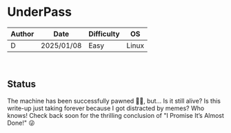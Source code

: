 # UnderPass

| Author | Date       | Difficulty | OS    |
| ------ | ---------- | ---------- | ----- |
|   D    | 2025/01/08 | Easy       | Linux |

<br>

## Status

The machine has been successfully pawned 🏴‍☠️, but...
Is it still alive? Is this write-up just taking forever because I got distracted by memes? Who knows! Check back soon for the thrilling conclusion of "I Promise It’s Almost Done!" 😜
